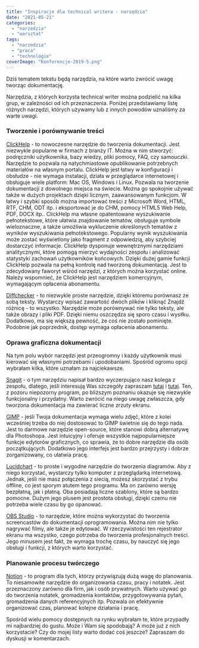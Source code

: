 ```yaml
---
title: "Inspiracje dla technical writera - narzędzia"
date: "2021-05-21"
categories: 
  - "narzedzia"
  - "warsztat"
tags: 
  - "narzedzia"
  - "praca"
  - "technologie"
coverImage: "Konferencje-2019-5.png"
---
```


Dziś tematem tekstu będą narzędzia, na które warto zwrócić uwagę tworząc dokumentację.

Narzędzia, z których korzysta technical writer można podzielić na kilka grup, w zależności od ich przeznaczenia. Poniżej przedstawiamy listę różnych narzędzi, których używamy lub z innych powodów uznaliśmy za warte uwagi.

### Tworzenie i porównywanie treści

[ClickHelp](https://clickhelp.com/) - to nowoczesne narzędzie do tworzenia dokumentacji. Jest niezwykle popularne w firmach z branży IT. Można w nim stworzyć: podręczniki użytkownika, bazy wiedzy, pliki pomocy, FAQ, czy samouczki. Narzędzie to pozwala na natychmiastowe opublikowanie potrzebnych materiałów na własnym portalu. ClickHelp jest łatwy w konfiguracji i obsłudze - nie wymaga instalacji, działa w przeglądarce internetowej i obsługuje wiele platform: Mac OS, Windows i Linux. Pozwala na tworzenie dokumentacji z dowolnego miejsca na świecie. Można go spokojnie używać także w dużych projektach dzięki licznym, zaawansowanym funkcjom. W łatwy i szybki sposób można importować treści z Microsoft Word, HTML, RTF, CHM, ODT itp. i eksportować je do CHM, pomocy HTML5 Web Help, PDF, DOCX itp.. ClickHelp ma własne opatentowane wyszukiwanie pełnotekstowe, które ułatwia znajdowanie tematów, obsługuje symbole wieloznaczne, a także umożliwia wykluczenie określonych tematów z wyników wyszukiwania pełnotekstowego. Popularny wynik wyszukiwania może zostać wyświetlony jako fragment z odpowiedzią, aby szybciej dostarczyć informacje. ClickHelp dysponuje wewnętrznymi narzędziami analitycznymi, które pomogą mierzyć wydajności zespołu i analizować statystyki zachowań użytkowników końcowych. Dzięki dużej gamie funkcji ClickHelp pozwala na pełną kontrolę nad tworzoną dokumentacją. Jest to zdecydowany faworyt wśród narzędzi, z których można korzystać online. Należy wspomnieć, że ClickHelp jest narzędziem komercyjnym, wymagającym opłacenia abonamentu.

[Diffchecker](https://www.diffchecker.com/) - to niezwykle proste narzędzie, dzięki któremu porównasz ze sobą teksty. Wystarczy wpisać zawartość dwóch plików i kliknąć Znajdź różnicę - to wszystko. Narzędzie może porównywać nie tylko teksty, ale także obrazy i pliki PDF. Dzięki niemu oszczędza się sporo czasu i wysiłku. Dodatkowo, ma się większą pewność, że coś nie zostało pominięte. Podobnie jak poprzednik, dostęp wymaga opłacenia abonamentu.

### Oprawa graficzna dokumentacji

Na tym polu wybór narzędzi jest przeogromny i każdy użytkownik musi kierować się własnymi potrzebami i upodobaniami. Spośród ogromu opcji wybrałam kilka, które uznałam za najciekawsze.

[Snagit](https://www.techsmith.com/screen-capture.html) - o tym narzędziu napisał bardzo wyczerpująco nasz kolega z zespołu, dlatego, jeśli interesują Was szczegóły zapraszam [tutaj](http://techwriter.pl/snagit-znacznie-wiecej-niz-zrzuty-ekranu/) i [tutaj](http://techwriter.pl/snagit-2021-pierwsze-wrazenia/). Ten, z pozoru niepozorny program, po bliższym poznaniu okazuje się niezwykle funkcjonalny i przydatny. Warto zwrócić na niego uwagę zwłaszcza, gdy tworzona dokumentacja ma zawierać liczne zrzuty ekranu.

[GIMP](https://www.gimp.org/) - jeśli Twoja dokumentacja wymaga wielu zdjęć, które z kolei wcześniej trzeba do niej dostosować to GIMP świetnie się do tego nada. Jest to darmowe narzędzie open-source, które stanowi dobrą alternatywę dla Photoshopa. Jest intuicyjny i oferuje wszystkie najpopularniejsze funkcje edytorów graficznych, co sprawia, że to dobre narzędzie dla osób początkujących. Dodatkowo jego interfejs jest bardzo przejrzysty i dobrze zorganizowany, co ułatwia pracę.

[Lucidchart](https://www.lucidchart.com/pages/) - to proste i wygodne narzędzie do tworzenia diagramów. Aby z niego korzystać, wystarczy tylko komputer z przeglądarką internetową. Jednak, jeśli nie masz połączenia z siecią, możesz skorzystać z trybu offline, co jest sporym atutem tego programu. Ma on zarówno wersję bezpłatną, jak i płatną. Oba posiadają liczne szablony, które są bardzo pomocne. Dużym jego plusem jest prostota obsługi, dzięki czemu nie potrzeba wiele czasu by go opanować.

[OBS Studio](https://obsproject.com/) - to narzędzie, które można wykorzystać do tworzenia screencastów do dokumentacji oprogramowania. Można nim nie tylko nagrywać filmy, ale także je edytować. W rzeczywistości ten rejestrator ekranu ma wszystko, czego potrzeba do tworzenia profesjonalnych treści. Jego minusem jest fakt, że wymaga trochę czasu, by nauczyć się jego obsługi i funkcji, z których warto korzystać.

### Planowanie procesu twórczego

[Notion](https://www.notion.so/) - to program dla tych, którzy przywiązują dużą wagę do planowania. To niesamowite narzędzie do organizowania czasu, pracy i notatek. Jest przeznaczony zarówno dla firm, jak i osób prywatnych. Warto używać go do tworzenia notatek, gromadzenia kontaktów, przygotowywania pytań, gromadzenia danych referencyjnych itp. Pozwala on efektywnie organizować czas, planować kolejne działania i pracę.

Spośród wielu pomocy dostępnych na rynku wybrałam te, które przypadły mi najbardziej do gustu. Może i Wam się spodobają? A może już z nich korzystacie? Czy do mojej listy warto dodać coś jeszcze? Zapraszam do dyskusji w komentarzach.
